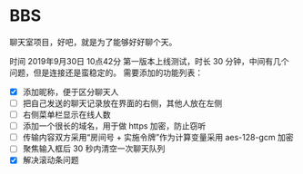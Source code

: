 # BBS
聊天室项目，好吧，就是为了能够好好聊个天。

时间 2019年9月30日 10点42分
第一版本上线测试，时长 30 分钟，中间有几个问题，但是连接还是蛮稳定的。
需要添加的功能列表：
- [x] 添加昵称，便于区分聊天人
- [ ] 把自己发送的聊天记录放在界面的右侧，其他人放在左侧
- [ ] 右侧菜单栏显示在线人数
- [ ] 添加一个很长的域名，用于做 https 加密，防止窃听
- [ ] 传输内容双方采用“房间号 + 实施令牌”作为计算变量采用 aes-128-gcm 加密
- [ ] 聚焦输入框后 30 秒内清空一次聊天队列
- [x] 解决滚动条问题
